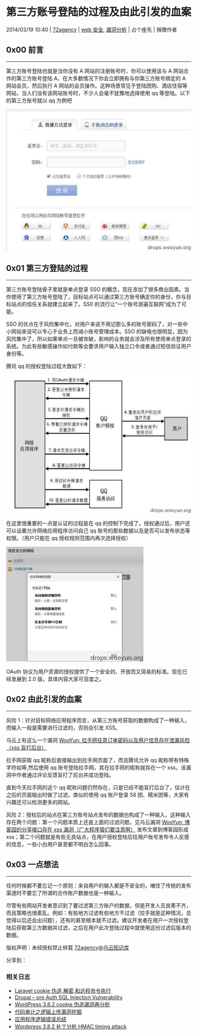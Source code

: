 # 第三方账号登陆的过程及由此引发的血案

2014/03/19 10:40 | [72agency](http://drops.wooyun.org/author/72agency "由 72agency 发布") | [web 安全](http://drops.wooyun.org/category/web "查看 web 安全 中的全部文章"), [漏洞分析](http://drops.wooyun.org/category/papers "查看 漏洞分析 中的全部文章") | 占个座先 | 捐赠作者

## 0x00 前言

* * *

第三方账号登陆也就是当你没有 A 网站的注册账号时，你可以使用该与 A 网站合作的第三方账号登陆 A，在大多数情况下你会立即拥有与你第三方账号绑定的 A 网站会员，然后执行 A 网站的会员操作。这种场景常见于登陆团购、酒店住宿等网站，当人们没有该网站账号时，不少人会毫不犹豫地选择使用 qq 等登陆。以下的第三方账号就以 qq 为例吧

![2014031816180694671_jpg.jpg](img/img1_u148_jpg.jpg)

## 0x01 第三方登陆的过程

* * *

第三方账号登陆骨子里就是单点登录 SSO 的概念，现在添加了很多商业因素。当你使用了第三方账号登陆了，目标站点可以通过第三方账号确定你的身份，你与目标站点的信任关系就建立起来了。SS0 的流行让“一个账号游遍互联网”成为了可能。

SSO 的优点在于风险集中化，对用户来说不用记那么多的账号密码了，对一些中小网站来说可以专心于业务上而减小账号管理成本。SSO 的缺电也很明显，因为风险集中了，所以如果单点一旦被攻破，影响的业务就会涉及所有使用单点登录的系统。为此有些敏感操作如付款等会要求用户输入独立口令或者通过短信验证用户身份等。

腾讯 qq 的授权登陆过程大致如下：

![2014031816123888138_jpg.jpg](img/img2_u123_jpg.jpg)

在这里很重要的一点是认证的过程是在 qq 的控制下完成了。授权通过后，用户还可以设置允许网络应用程序访问自己 qq 账号的那些数据以及是否可以发布状态等权限。（用户只能在 qq 授权规则范围内再次选择授权）

![2014031816145358092_jpg.jpg](img/img3_u108_jpg.jpg)

OAuth 协议为用户资源的授权提供了一个安全的、开放而又简易的标准。现在已经发展到 2.0 版，具体内容大家可百度之。

## 0x02 由此引发的血案

* * *

风险 1：针对目标网络应用程序而言，从第三方账号获取的数据构成了一种输入，而输入一般是需要进行过滤的，否则会引发 XSS。

乌云上有这么一个漏洞 [WooYun: 拉手网任意订单密码以及用户信息存在泄漏风险（xss 盲打后台）](http://www.wooyun.org/bugs/wooyun-2013-045499)

拉手网获取 qq 昵称后直接输出到拉手网页面了，而且腾讯允许 qq 昵称带有特殊字符如等,然后使用 qq 账号登陆拉手网，其在拉手网的昵称就存在一个 xss。该漏洞中作者通过评论反馈盲打了后台并成功登陆。

直到今天拉手网的这个 qq 昵称问题仍然存在，只是已经不能盲打后台了，估计在之后的页面输出时做了过滤。类似的使用 qq 账户登录 58 团、糯米团等，大家有兴趣还可以检测更多的网站。

风险 2：授权后的站点在第三方账号站点发布的数据也构成了一种输入，这种输入存在两个问题：第一个问题本质上还是上面的过滤问题，见乌云漏洞 [WooYun: 博客园的分享接口存在 xss 漏洞（广大程序猿们要注意啊）](http://www.wooyun.org/bugs/wooyun-2014-048759) 发布文章到博客园形成 xss；第二个问题就是有些无良站点，在用户授权登陆后往用户账号发布令人反感的信息，一些小白用户甚至都不明白怎么回事。

## 0x03 一点想法

* * *

任何时候都不要忘记一个原则：来自用户的输入都是不安全的，堵住了传统的发布渠道时不要忘了所谓的合作账户数据也是一种输入。

尽管有些网站开发者意识到了要过滤第三方账户的数据，但是开发人员良莠不齐，而且策略也很紊乱。例如：有些地方过滤有些地方不过滤（拉手就是这种情况，总觉得以后还会出问题），还有的甚至根本就不过滤。建议开发者在用户一次授权登陆后获取第三方数据并过滤，之后在用户此次登陆过程中就使用这份过滤后版本的数据。

版权声明：未经授权禁止转载 [72agency](http://drops.wooyun.org/author/72agency "由 72agency 发布")@[乌云知识库](http://drops.wooyun.org)

分享到：

### 相关日志

*   [Laravel cookie 伪造,解密,和远程命令执行](http://drops.wooyun.org/papers/1515)
*   [Drupal – pre Auth SQL Injection Vulnerability](http://drops.wooyun.org/papers/3197)
*   [WordPress 3.8.2 cookie 伪造漏洞再分析](http://drops.wooyun.org/papers/1409)
*   [代码审计之逻辑上传漏洞挖掘](http://drops.wooyun.org/papers/1957)
*   [应用程序逻辑错误总结](http://drops.wooyun.org/papers/1418)
*   [Wordpress 3.8.2 补丁分析 HMAC timing attack](http://drops.wooyun.org/papers/1404)